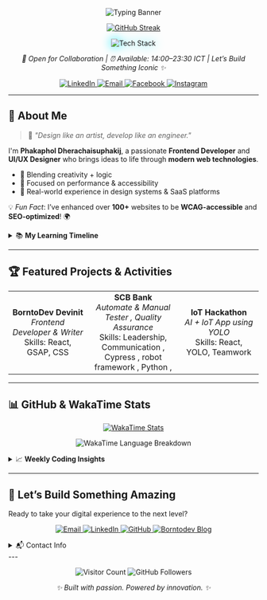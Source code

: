 
<p align="center">
  <img src="https://readme-typing-svg.herokuapp.com?font=Orbitron&size=24&color=00EAFF&center=true&vCenter=true&width=600&lines=Frontend+Architect;UI/UX+Engineer;Motion+System+Developer" alt="Typing Banner" />
</p>
<p align="center">
  <a href="https://github.com/GodzK">
    <img src="https://git-hub-streak-stats.vercel.app?user=GodzK&theme=transparent&hide_border=true&background=00000000&fire=ff6bcb&ring=00eaff&currStreakNum=d4e4ff&currStreakLabel=00eaff&sideNums=d4e4ff&sideLabels=d4e4ff" alt="GitHub Streak">
  </a>
</p>
<p align="center">
  <img src="https://skillicons.dev/icons?i=js,ts,react,nextjs,nuxtjs,tailwind,mui,figma,css,html,aws,nodejs,python,go,mysql&perline=8" alt="Tech Stack" style="filter: drop-shadow(0 0 10px #00EAFF);">
</p>
<p align="center">
  <em>🚀 Open for Collaboration | ⏰ Available: 14:00–23:30 ICT | Let’s Build Something Iconic ✨</em>
</p>

<p align="center">
  <a href="https://linkedin.com/in/phakaphol">
    <img src="https://img.shields.io/badge/LinkedIn-0A66C2?style=for-the-badge&logo=linkedin&logoColor=white" alt="LinkedIn">
  </a>
  <a href="mailto:godzk25@gmail.com">
    <img src="https://img.shields.io/badge/Email-D14836?style=for-the-badge&logo=gmail&logoColor=white" alt="Email">
  </a>
  <a href="https://www.facebook.com/phakaphol.dherachaisuphakij/">
    <img src="https://img.shields.io/badge/Facebook-1877F2?style=for-the-badge&logo=facebook&logoColor=white" alt="Facebook">
  </a>
  <a href="https://www.instagram.com/pk._tcsk/">
    <img src="https://img.shields.io/badge/Instagram-E4405F?style=for-the-badge&logo=instagram&logoColor=white" alt="Instagram">
  </a>
</p>

---

## 🌟 About Me

> 🎨 *"Design like an artist, develop like an engineer."*

I'm **Phakaphol Dherachaisuphakij**, a passionate **Frontend Developer** and **UI/UX Designer** who brings ideas to life through **modern web technologies**.

- 🧠 Blending creativity + logic  
- 🚀 Focused on performance & accessibility  
- 💼 Real-world experience in design systems & SaaS platforms  

💡 *Fun Fact*: I’ve enhanced over **100+** websites to be **WCAG-accessible** and **SEO-optimized**! 🌍

<details>
  <summary>📚 <strong>My Learning Timeline</strong></summary>

- 📘 **2024** – Mastered React, Next.js, Tailwind  
- ☁️ **2025** – Diving deep into AWS, GraphQL  
- 🧪 **Now** – UI testing + Backend + design systems in Figma  
</details>

---

## 🏆 Featured Projects & Activities

<table align="center">
  <tr>
    <td align="center" width="300">
      <strong>BorntoDev Devinit</strong><br>
      <em>Frontend Developer & Writer</em><br>
      Skills: React, GSAP, CSS
    </td>
    <td align="center" width="300">
      <strong>SCB Bank</strong><br>
      <em>Automate & Manual Tester , Quality Assurance</em><br>
      Skills: Leadership, Communication , Cypress , robot framework , Python ,
    </td>
    <td align="center" width="300">
      <strong>IoT Hackathon</strong><br>
      <em>AI + IoT App using YOLO</em><br>
      Skills: React, YOLO, Teamwork
    </td>
  </tr>
</table>

---

## 📊 GitHub & WakaTime Stats

<p align="center">
  <a href="https://wakatime.com/@984daca2-1327-4d0b-b661-d23dc3c18db1">
    <img src="https://wakatime.com/badge/user/984daca2-1327-4d0b-b661-d23dc3c18db1.svg" alt="WakaTime Stats">
  </a>
</p>

<p align="center">
  <img src="https://github-readme-stats.vercel.app/api/wakatime?username=GodzK&theme=transparent&layout=compact&hide_border=true&bg_color=00000000&title_color=00eaff&text_color=d4e4ff&icon_color=ff6bcb" alt="WakaTime Language Breakdown">
</p>

<details>
  <summary>📈 <strong>Weekly Coding Insights</strong></summary>

🛠️ Improving in:
- ⚛️ React & TypeScript  
- ☁️ AWS CI/CD Pipelines  
- 🎨 UI polishing with Figma prototypes  
</details>

---

## 🚀 Let’s Build Something Amazing

Ready to take your digital experience to the next level?

<p align="center">
  <a href="mailto:godzk25@gmail.com">
    <img src="https://img.shields.io/badge/Email-D14836?style=for-the-badge&logo=gmail&logoColor=white" alt="Email">
  </a>
  <a href="https://linkedin.com/in/phakaphol">
    <img src="https://img.shields.io/badge/LinkedIn-0A66C2?style=for-the-badge&logo=linkedin&logoColor=white" alt="LinkedIn">
  </a>
  <a href="https://github.com/GodzK">
    <img src="https://img.shields.io/badge/GitHub-181717?style=for-the-badge&logo=github&logoColor=white" alt="GitHub">
  </a>
  <a href="https://www.borntodev.com/author/godzk25gmail-com/">
    <img src="https://img.shields.io/badge/Borntodev-FF5733?style=for-the-badge&logo=blogger&logoColor=white" alt="Borntodev Blog">
  </a>
</p>

<details>
  <summary>📬 Contact Info</summary>

- 📧 **Email**: godzk25@gmail.com  
- 👔 **LinkedIn**: [phakaphol](https://www.linkedin.com/in/phakaphol-dherachaisuprakij-1092ab256/)  
- 🌐 **Portfolio**: [godzk.dev](https://kmutt-phakaphol.vercel.app/)  
- 📸 **Instagram**: [@pk._tcsk](https://www.instagram.com/pk._tcsk/)  

</details>
---
<p align="center">
  <img src="https://visitor-badge.laobi.icu/badge?page_id=GodzK.GodzK" alt="Visitor Count">
  <img src="https://img.shields.io/github/followers/GodzK?label=Followers&style=social" alt="GitHub Followers">
</p>

<p align="center">
  <em>✨ Built with passion. Powered by innovation. ✨</em>
</p>

